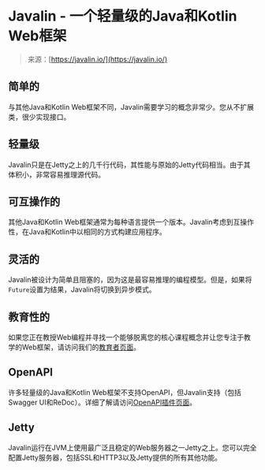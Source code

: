 <!--yml

category: 未分类

date: 2024-05-27 14:46:27

-->

# Javalin - 一个轻量级的Java和Kotlin Web框架

> 来源：[https://javalin.io/](https://javalin.io/)

## 简单的

与其他Java和Kotlin Web框架不同，Javalin需要学习的概念非常少。您从不扩展类，很少实现接口。

## 轻量级

Javalin只是在Jetty之上的几千行代码，其性能与原始的Jetty代码相当。由于其体积小，非常容易推理源代码。

## 可互操作的

其他Java和Kotlin Web框架通常为每种语言提供一个版本。Javalin考虑到互操作性，在Java和Kotlin中以相同的方式构建应用程序。

## 灵活的

Javalin被设计为简单且阻塞的，因为这是最容易推理的编程模型。但是，如果将`Future`设置为结果，Javalin将切换到异步模式。

## 教育性的

如果您正在教授Web编程并寻找一个能够脱离您的核心课程概念并让您专注于教学的Web框架，请访问我们的[教育者页面](/for-educators)。

## OpenAPI

许多轻量级的Java和Kotlin Web框架不支持OpenAPI，但Javalin支持（包括Swagger UI和ReDoc）。详细了解请访问[OpenAPI插件页面](/plugins/openapi)。

## Jetty

Javalin运行在JVM上使用最广泛且稳定的Web服务器之一Jetty之上。您可以完全配置Jetty服务器，包括SSL和HTTP3以及Jetty提供的所有其他功能。
